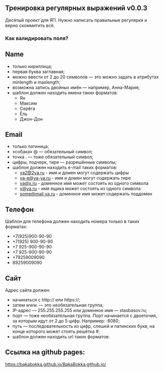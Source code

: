 ## Тренировка регулярных выражений v0.0.3
Десятый проект для ЯП. Нужно написать правильные регулярки и верно скоммитить всё. 

### Как валидировать поля?

## Name
* только кириллица;
* первая буква заглавная;
* можно ввести от 2 до 20 символов — это можно задать в атрибутах minlength и maxlength;
* возможна запись двойных имён — например, Анна-Мария;
* шаблон должен находить имена таких форматов:  
   * Ян
   * Максим 
   * Серёга 
   * Ёль 
   * Джон-Дон


## Email
* только латиница;
* «собака» @ — обязательный символ;
* точка . — тоже обязательный символ;
* цифры, подчерк, тире — разрешённые символы;
* шаблон должен находить e-mail таких форматов:
   * ya2@2ya.ru - имя и домен могут содержать цифры
   * ya-e@ya-ya.ru - имя и домен могут содержать тире
   * ya@x.ru - доменное имя может состоять из одного символа
   * y@ya.ru - имя ящика может состоять из одного символа
   * some@mail.ya.ru - доменное имя может содержать поддомен
   
## Телефон
Шаблон для телефона должен находить номера только в таких форматах:
  * +7(925)900-90-90
  * +7(925) 900-90-90
  * +7 925-900-90-90
  * +7 925-900-90-90
  * +79259009090
  * 89259009090

## Сайт
Адрес сайта должен:
  * начинаться с http:// или https://;
  * затем www. — это необязательная группа;
  * IP-адрес — 255.255.255.255 или доменное имя — stasbasov.ru;
  * порт — тоже необязательная группа. Порт начинается с двоеточия, за которым идут от 2 до 5 цифр. Например: :8080;
  * путь — последовательность из цифр, слешей и латинских букв, на конце которого может стоять решётка #;
  * шаблон должен находить url таких форматов:


## Ссылка на github pages:
https://bakabokka.github.io/BakaBokka.github.io/
